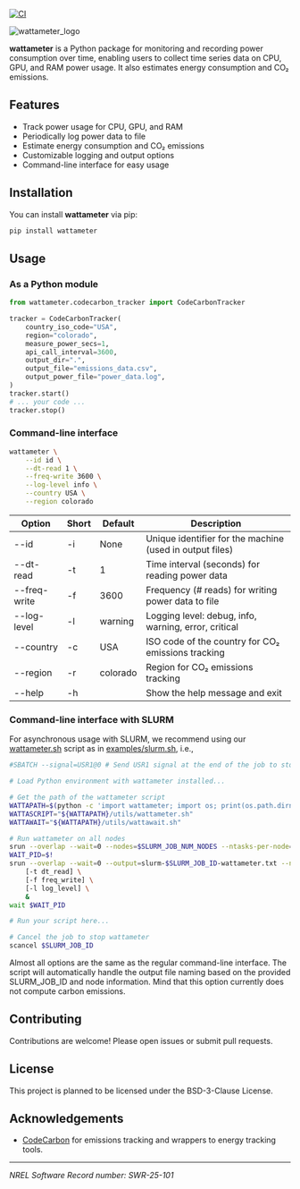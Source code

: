 [![CI](https://github.com/NREL/WattAMeter/actions/workflows/ci.yml/badge.svg)](https://github.com/NREL/WattAMeter/actions/workflows/ci.yml)

![wattameter_logo](wattameter_logo.png)

**wattameter** is a Python package for monitoring and recording power consumption over time, enabling users to collect time series data on CPU, GPU, and RAM power usage. It also estimates energy consumption and CO₂ emissions.

## Features

- Track power usage for CPU, GPU, and RAM
- Periodically log power data to file
- Estimate energy consumption and CO₂ emissions
- Customizable logging and output options
- Command-line interface for easy usage

## Installation

You can install **wattameter** via pip:

```bash
pip install wattameter
```

## Usage

### As a Python module

```python
from wattameter.codecarbon_tracker import CodeCarbonTracker

tracker = CodeCarbonTracker(
    country_iso_code="USA",
    region="colorado",
    measure_power_secs=1,
    api_call_interval=3600,
    output_dir=".",
    output_file="emissions_data.csv",
    output_power_file="power_data.log",
)
tracker.start()
# ... your code ...
tracker.stop()
```

### Command-line interface

```sh
wattameter \
    --id id \
    --dt-read 1 \
    --freq-write 3600 \
    --log-level info \
    --country USA \
    --region colorado
```

| Option       | Short | Default  | Description                                              |
| ------------ | ----- | -------- | -------------------------------------------------------- |
| --id         | -i    | None     | Unique identifier for the machine (used in output files) |
| --dt-read    | -t    | 1        | Time interval (seconds) for reading power data           |
| --freq-write | -f    | 3600     | Frequency (# reads) for writing power data to file       |
| --log-level  | -l    | warning  | Logging level: debug, info, warning, error, critical     |
| --country    | -c    | USA      | ISO code of the country for CO₂ emissions tracking       |
| --region     | -r    | colorado | Region for CO₂ emissions tracking                        |
| --help       | -h    |          | Show the help message and exit                           |

### Command-line interface with SLURM

For asynchronous usage with SLURM, we recommend using our [wattameter.sh](src/wattameter/utils/wattameter.sh) script as in [examples/slurm.sh](examples/slurm.sh), i.e.,

```bash
#SBATCH --signal=USR1@0 # Send USR1 signal at the end of the job to stop wattameter

# Load Python environment with wattameter installed...

# Get the path of the wattameter script
WATTAPATH=$(python -c 'import wattameter; import os; print(os.path.dirname(wattameter.__file__))')
WATTASCRIPT="${WATTAPATH}/utils/wattameter.sh"
WATTAWAIT="${WATTAPATH}/utils/wattawait.sh"

# Run wattameter on all nodes
srun --overlap --wait=0 --nodes=$SLURM_JOB_NUM_NODES --ntasks-per-node=1 "${WATTAWAIT}" $SLURM_JOB_ID &
WAIT_PID=$!
srun --overlap --wait=0 --output=slurm-$SLURM_JOB_ID-wattameter.txt --nodes=$SLURM_JOB_NUM_NODES --ntasks-per-node=1 "${WATTASCRIPT}" -i $SLURM_JOB_ID \
    [-t dt_read] \
    [-f freq_write] \
    [-l log_level] \
    &
wait $WAIT_PID

# Run your script here...

# Cancel the job to stop wattameter
scancel $SLURM_JOB_ID
```

Almost all options are the same as the regular command-line interface. The script will automatically handle the output file naming based on the provided SLURM_JOB_ID and node information. Mind that this option currently does not compute carbon emissions.

## Contributing

Contributions are welcome! Please open issues or submit pull requests.

## License

This project is planned to be licensed under the BSD-3-Clause License.

## Acknowledgements

- [CodeCarbon](https://github.com/mlco2/codecarbon) for emissions tracking and wrappers to energy tracking tools.

---

_NREL Software Record number: SWR-25-101_
